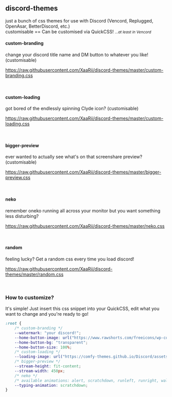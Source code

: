 ## discord-themes
just a bunch of css themes for use with Discord (Vencord, Replugged, OpenAsar, BetterDiscord, etc.)
</br>
customisable == Can be customised via QuickCSS!  <small><i>...at least in Vencord</i></small>

#### custom-branding
change your discord title name and DM button to whatever you like! (customisable)

https://raw.githubusercontent.com/XaaRii/discord-themes/master/custom-branding.css

</br>

#### custom-loading
got bored of the endlessly spinning Clyde icon? (customisable)

https://raw.githubusercontent.com/XaaRii/discord-themes/master/custom-loading.css

</br>

#### bigger-preview
ever wanted to actually see what's on that screenshare preview? (customisable)

https://raw.githubusercontent.com/XaaRii/discord-themes/master/bigger-preview.css

</br>

#### neko
remember oneko running all across your monitor but you want something less disturbing?

https://raw.githubusercontent.com/XaaRii/discord-themes/master/neko.css

</br>

#### random
feeling lucky? Get a random css every time you load discord!

https://raw.githubusercontent.com/XaaRii/discord-themes/master/random.css

</br>

### How to customize?

It's simple! Just insert this css snippet into your QuickCSS, edit what you want to change and you're ready to go!
```css
:root {
    /* custom-branding */
    --watermark: "your discord!";
    --home-button-image: url("https://www.rawshorts.com/freeicons/wp-content/uploads/2017/01/black_repicthousebase_1484336385-1.png");
    --home-button-bg: "transparent";
    --home-button-size: 100%;
    /* custom-loading */
    --loading-image: url("https://comfy-themes.github.io/Discord/assets/bonfire.gif");
    /* bigger-preview */
    --stream-height: fit-content;
    --stream-width: 450px;
    /* neko */
    /* available animations: alert, scratchdown, runleft, runright, wallscratch */
    --typing-animation: scratchdown;
}
```
